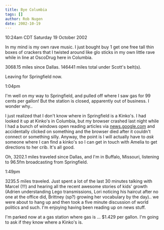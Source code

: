 ```yaml
---
title: Bye Columbia
tags: []
author: Rob Nugen
date: 2002-10-19
---
```


<p class=date>10:24am CDT Saturday 19 October 2002</p>

<p>In my mind is my own rave music.  I just bought buy 1 get one free
tall thin boxes of crackers that I twisted around like glo sticks in
my own little rave while in line at OscoDrug here in Columbia.</p>

<p>3068.15 miles since Dallas.  146441 miles total under Scott's
belt(s).</p>

<p>Leaving for Springfield now.</p>

<p class=date>1:04pm</p>

<p>I'm well on my way to Springfield, and pulled off where I saw gas
for 99 cents per gallon!  But the station is closed, apparently out of
business.  I wonder why..</p>

<p>I just realized that I don't know where in Springfield is a
Kinko's.  I had looked it up at Kinko's in Columbia, but my browser
crashed last night while I had a bunch of windows open reading
articles via <a href="https://news.google.com">news.google.com</a> and
accidentally clicked on something and the browser died after it
couldn't connect or something silly.  Anyway, the point is I will
actually have to <em>ask</em> someone where I can find a kinko's so I
can get in touch with Amelia to get directions to her crib.  It's all
good.</p>

<p>Oh, 3202.1 miles traveled since Dallas, and I'm in Buffalo,
Missouri, listening to 96.5fm broadcasting from Springfield.</p>

<p class=date>1:49pm</p>

<p>3235.5 miles traveled.  Just spent a lot of the last 30 minutes
talking with Marcel (!!!) and hearing all the recent awesome stories
of kids' growth (Adrien understanding Lego transmissions, Lori
noticing his haircut after no one at the office did, Brittney (sp?)
growing her vocabulary by the day)..  we were about to hang up and
then took a five minute discussion of world politics and such.  I'm
enjoying having been reading up on news stuff.</p>

<p>I'm parked now at a gas station where gas is ... $1.429 per
gallon.  I'm going to ask if they know where a Kinko's is.</p>

